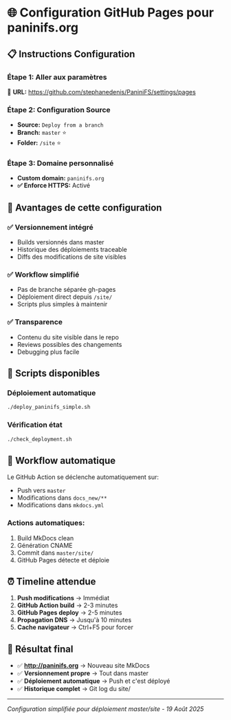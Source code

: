 # 🌐 Configuration GitHub Pages pour paninifs.org

## 📋 Instructions Configuration

### Étape 1: Aller aux paramètres
🔗 **URL:** https://github.com/stephanedenis/PaniniFS/settings/pages

### Étape 2: Configuration Source
- **Source:** `Deploy from a branch`
- **Branch:** `master` ⭐ 
- **Folder:** `/site` ⭐

### Étape 3: Domaine personnalisé
- **Custom domain:** `paninifs.org`
- **✅ Enforce HTTPS:** Activé

## 🎯 Avantages de cette configuration

### ✅ **Versionnement intégré**
- Builds versionnés dans master
- Historique des déploiements traceable
- Diffs des modifications de site visibles

### ✅ **Workflow simplifié**
- Pas de branche séparée gh-pages
- Déploiement direct depuis `/site/`
- Scripts plus simples à maintenir

### ✅ **Transparence**
- Contenu du site visible dans le repo
- Reviews possibles des changements
- Debugging plus facile

## 🚀 Scripts disponibles

### Déploiement automatique
```bash
./deploy_paninifs_simple.sh
```

### Vérification état
```bash
./check_deployment.sh
```

## 🔄 Workflow automatique

Le GitHub Action se déclenche automatiquement sur:
- Push vers `master`
- Modifications dans `docs_new/**`
- Modifications dans `mkdocs.yml`

### Actions automatiques:
1. Build MkDocs clean
2. Génération CNAME
3. Commit dans `master/site/`
4. GitHub Pages détecte et déploie

## ⏰ Timeline attendue

1. **Push modifications** → Immédiat
2. **GitHub Action build** → 2-3 minutes  
3. **GitHub Pages deploy** → 2-5 minutes
4. **Propagation DNS** → Jusqu'à 10 minutes
5. **Cache navigateur** → Ctrl+F5 pour forcer

## 🎉 Résultat final

- ✅ **http://paninifs.org** → Nouveau site MkDocs
- ✅ **Versionnement propre** → Tout dans master
- ✅ **Déploiement automatique** → Push et c'est déployé
- ✅ **Historique complet** → Git log du site/

---

*Configuration simplifiée pour déploiement master/site - 19 Août 2025*
